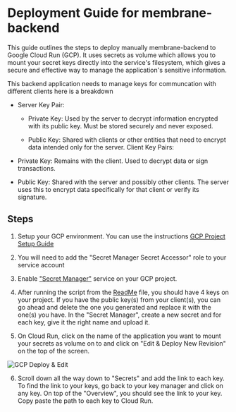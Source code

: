 # Deployment Guide for membrane-backend

This guide outlines the steps to deploy manually membrane-backend to Google Cloud Run (GCP). It uses secrets as volume which allows you to mount your secret keys directly into the service's filesystem, which gives a secure and effective way to manage the application's sensitive information.

This backend application needs to manage keys for communcation with different clients here is a breakdown
- Server Key Pair:

    * Private Key: Used by the server to decrypt information encrypted with its public key. Must be stored securely and never exposed.

    * Public Key: Shared with clients or other entities that need to encrypt data intended only for the server.
Client Key Pairs:

- Private Key: Remains with the client. Used to decrypt data or sign transactions.
- Public Key: Shared with the server and possibly other clients. The server uses this to encrypt data specifically for that client or verify its signature.

## Steps
 1. Setup your GCP environment. You can use the instructions [GCP Project Setup Guide](https://github.com/ai-cfia/devops/blob/main/gcp-setup-script/gcp-project-setup-guide.md)

2.  You will need to add the "Secret Manager Secret Accessor" role to your service account

3. Enable ["Secret Manager"](https://cloud.google.com/secret-manager) service on your GCP project.

4. After running the script from the [ReadMe](README.md) file, you should have 4 keys on your project. If you have the public key(s) from your client(s), you can go ahead and delete the one you generated and replace it with the one(s) you have. In the "Secret Manager", create a new secret and for each key, give it the right name and upload it.

5. On Cloud Run, click on the name of the application you want to mount your secrets as volume on to and click on "Edit & Deploy New Revision" on the top of the screen.

![GCP Deploy & Edit](docs/gcp-edit-&-deploy.pngg)

6. Scroll down all the way down to "Secrets" and add the link to each key. To find the link to your keys, go back to your key manager and click on any key. On top of the "Overview", you should see the link to your key. Copy paste the path to each key to Cloud Run.